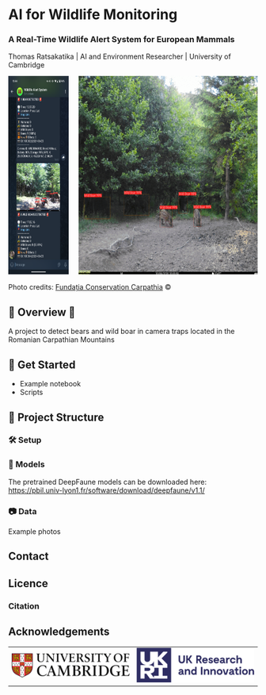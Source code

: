 # AI for Wildlife Monitoring
### A Real-Time Wildlife Alert System for European Mammals

Thomas Ratsakatika | AI and Environment Researcher | University of Cambridge

<div style="display: flex; justify-content: center; align-items: center; gap: 20px;">
  <div style="text-align: center;">
    <img src="assets/screenshot.png" alt="Example Alert" style="height: 400px;">
  </div>
  <div style="text-align: center;">
    <img src="assets/example_detections.gif" alt="Example Detection" style="height: 400px;">
  </div>
</div>

Photo credits: [Fundația Conservation Carpathia](https://www.carpathia.org/) ©

## 🐻 Overview 🐗

A project to detect bears and wild boar in camera traps located in the Romanian Carpathian Mountains

## 🚀 Get Started

- Example notebook
- Scripts

## 📂 Project Structure

### 🛠️ Setup

### 🤖 Models

The pretrained DeepFaune models can be downloaded here: https://pbil.univ-lyon1.fr/software/download/deepfaune/v1.1/

### 📷 Data
Example photos


## Contact

## Licence

### Citation

## Acknowledgements

<table>
    <tr align="center">
    <!-- University of Cambridge Logo -->
    <td align="center">
      <img src="assets/logo_cambridge_colour.jpg" alt="University of Cambridge" width="300" />
    </td>
    <!-- UKRI Logo -->
    <td align="center">
      <img src="assets/logo_ukri_colour.png" alt="UKRI Logo" width="300" />
    </td>
  </tr>
</table>